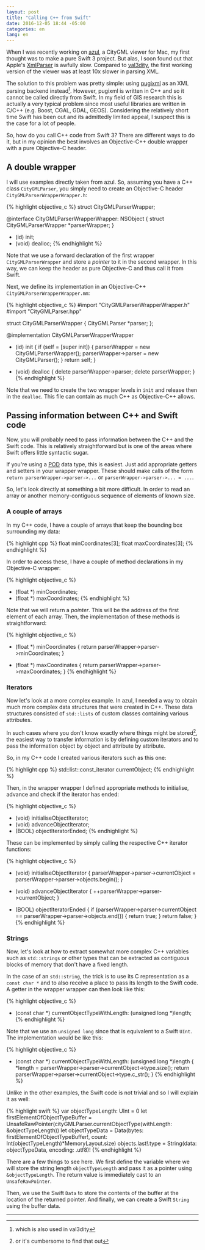 ```yaml
---
layout: post
title: "Calling C++ from Swift"
date: 2016-12-05 18:44 -05:00
categories: en
lang: en
---
```


When I was recently working on [azul](https://github.com/tudelft3d/azul), a CityGML viewer for Mac, my first thought was to make a pure Swift 3 project. But alas, I soon found out that Apple's [XmlParser](https://developer.apple.com/reference/foundation/xmlparser) is awfully slow. Compared to [val3dity](https://github.com/tudelft3d/val3dity), the first working version of the viewer was at least 10x slower in parsing XML. 

The solution to this problem was pretty simple: using [pugixml](http://pugixml.org) as an XML parsing backend instead[^1]. However, pugixml is written in C++ and so it cannot be called directly from Swift. In my field of GIS research this is actually a very typical problem since most useful libraries are written in C/C++ (e.g. Boost, CGAL, GDAL, GEOS). Considering the relatively short time Swift has been out and its admittedly limited appeal, I suspect this is the case for a lot of people.

So, how do you call C++ code from Swift 3? There are different ways to do it, but in my opinion the best involves an Objective-C++ double wrapper with a pure Objective-C header.

## A double wrapper

I will use examples directly taken from azul. So, assuming you have a C++ class `CityGMLParser`, you simply need to create an Objective-C header `CityGMLParserWrapperWrapper.h`:

{% highlight objective_c %}
struct CityGMLParserWrapper;

@interface CityGMLParserWrapperWrapper: NSObject {
  struct CityGMLParserWrapper *parserWrapper;
}

- (id) init;
- (void) dealloc;
{% endhighlight %}

Note that we use a forward declaration of the first wrapper `CityGMLParserWrapper` and store a *pointer* to it in the second wrapper. In this way, we can keep the header as pure Objective-C and thus call it from Swift.

Next, we define its implementation in an Objective-C++ `CityGMLParserWrapperWrapper.mm`:

{% highlight objective_c %}
#import "CityGMLParserWrapperWrapper.h"
#import "CityGMLParser.hpp"

struct CityGMLParserWrapper {
  CityGMLParser *parser;
};

@implementation CityGMLParserWrapperWrapper

- (id) init {
  if (self = [super init]) {
    parserWrapper = new CityGMLParserWrapper();
    parserWrapper->parser = new CityGMLParser();
  } return self;
}

- (void) dealloc {
  delete parserWrapper->parser;
  delete parserWrapper;
}
{% endhighlight %}

Note that we need to create the two wrapper levels in `init` and release then in the `dealloc`. This file can contain as much C++ as Objective-C++ allows.

## Passing information between C++ and Swift code

Now, you will probably need to pass information between the C++ and the Swift code. This is relatively straightforward but is one of the areas where Swift offers little syntactic sugar.

If you're using a [POD](http://en.cppreference.com/w/cpp/concept/PODType) data type, this is easiest. Just add appropriate getters and setters in your wrapper wrapper. These should make calls of the form `return parserWrapper->parser->...` or `parserWrapper->parser->... = ...`.

So, let's look directly at something a bit more difficult. In order to read an array or another memory-contiguous sequence of elements of known size.

### A couple of arrays

In my C++ code, I have a couple of arrays that keep the bounding box surrounding my data:

{% highlight cpp %}
float minCoordinates[3];
float maxCoordinates[3];
{% endhighlight %}

In order to access these, I have a couple of method declarations in my Objective-C wrapper:

{% highlight objective_c %}
- (float *) minCoordinates;
- (float *) maxCoordinates;
{% endhighlight %}

Note that we will return a *pointer*. This will be the address of the first element of each array. Then, the implementation of these methods is straightforward:

{% highlight objective_c %}
- (float *) minCoordinates {
  return parserWrapper->parser->minCoordinates;
}

- (float *) maxCoordinates {
  return parserWrapper->parser->maxCoordinates;
}
{% endhighlight %}

### Iterators

Now let's look at a more complex example. In azul, I needed a way to obtain much more complex data structures that were created in C++. These data structures consisted of `std::lists` of custom classes containing various attributes.

In such cases where you don't know exactly where things might be stored[^2], the easiest way to transfer information is by defining custom iterators and to pass the information object by object and attribute by attribute.

So, in my C++ code I created various iterators such as this one:

{% highlight cpp %}
std::list<CityGMLObject>::const_iterator currentObject;
{% endhighlight %}

Then, in the wrapper wrapper I defined appropriate methods to initialise, advance and check if the iterator has ended:

{% highlight objective_c %}
- (void) initialiseObjectIterator;
- (void) advanceObjectIterator;
- (BOOL) objectIteratorEnded;
{% endhighlight %}

These can be implemented by simply calling the respective C++ iterator functions:

{% highlight objective_c %}
- (void) initialiseObjectIterator {
  parserWrapper->parser->currentObject = parserWrapper->parser->objects.begin();
}

- (void) advanceObjectIterator {
  ++parserWrapper->parser->currentObject;
}

- (BOOL) objectIteratorEnded {
  if (parserWrapper->parser->currentObject == parserWrapper->parser->objects.end()) {
    return true;
  } return false;
}
{% endhighlight %}

### Strings

Now, let's look at how to extract somewhat more complex C++ variables such as `std::strings` or other types that can be extracted as contiguous blocks of memory that don't have a fixed length.

In the case of an `std::string`, the trick is to use its C representation as a `const char *` and to also receive a place to pass its length to the Swift code. A getter in the wrapper wrapper can then look like this:

{% highlight objective_c %}
- (const char *) currentObjectTypeWithLength: (unsigned long *)length;
{% endhighlight %}

Note that we use an `unsigned long` since that is equivalent to a Swift `UInt`. The implementation would be like this:

{% highlight objective_c %}
- (const char *) currentObjectTypeWithLength: (unsigned long *)length {
  *length = parserWrapper->parser->currentObject->type.size();
  return parserWrapper->parser->currentObject->type.c_str();
}
{% endhighlight %}

Unlike in the other examples, the Swift code is not trivial and so I will explain it as well:

{% highlight swift %}
var objectTypeLength: UInt = 0
let firstElementOfObjectTypeBuffer = UnsafeRawPointer(cityGMLParser.currentObjectType(withLength: &objectTypeLength))
let objectTypeData = Data(bytes: firstElementOfObjectTypeBuffer!, count: Int(objectTypeLength)*MemoryLayout<Int8>.size)
objects.last!.type = String(data: objectTypeData, encoding: .utf8)!
{% endhighlight %}    
      
There are a few things to see here. We first define the variable where we will store the string length `objectTypeLength` and pass it as a pointer using `&objectTypeLength`. The return value is immediately cast to an `UnsafeRawPointer`.

Then, we use the Swift `Data` to store the contents of the buffer at the location of the returned pointer. And finally, we can create a Swift `String` using the buffer data.

---

[^1]: which is also used in val3dity
[^2]: or it's cumbersome to find that out